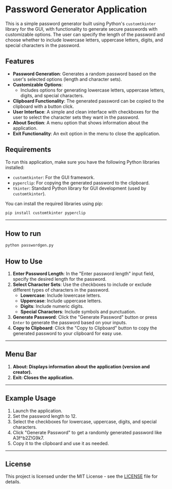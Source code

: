# Password Generator Application

This is a simple password generator built using Python's `customtkinter` library for the GUI, with functionality to generate secure passwords with customizable options. The user can specify the length of the password and choose whether to include lowercase letters, uppercase letters, digits, and special characters in the password.

## Features

- **Password Generation**: Generates a random password based on the user's selected options (length and character sets).
- **Customizable Options**:
  - Includes options for generating lowercase letters, uppercase letters, digits, and special characters.
- **Clipboard Functionality**: The generated password can be copied to the clipboard with a button click.
- **User Interface**: A simple and clean interface with checkboxes for the user to select the character sets they want in the password.
- **About Section**: A menu option that shows information about the application.
- **Exit Functionality**: An exit option in the menu to close the application.

## Requirements

To run this application, make sure you have the following Python libraries installed:

- `customtkinter`: For the GUI framework.
- `pyperclip`: For copying the generated password to the clipboard.
- `tkinter`: Standard Python library for GUI development (used by `customtkinter`).
  
You can install the required libraries using pip:

```bash
pip install customtkinter pyperclip
```
---

## How to run

```bash
python passwordgen.py
```
## How to Use

1. **Enter Password Length**: In the "Enter password length" input field, specify the desired length for the password.  
2. **Select Character Sets**: Use the checkboxes to include or exclude different types of characters in the password.  
   - **Lowercase**: Include lowercase letters.  
   - **Uppercase**: Include uppercase letters.  
   - **Digits**: Include numeric digits.  
   - **Special Characters**: Include symbols and punctuation.  
3. **Generate Password**: Click the "Generate Password" button or press `Enter` to generate the password based on your inputs.  
4. **Copy to Clipboard**: Click the "Copy to Clipboard" button to copy the generated password to your clipboard for easy use.

   
---
## Menu Bar
1. **About: Displays information about the application (version and creator).**
2. **Exit: Closes the application.**
---

## Example Usage
1. Launch the application.
2. Set the password length to 12.
3. Select the checkboxes for lowercase, uppercase, digits, and special characters.
4. Click "Generate Password" to get a randomly generated password like A3f^b2Z!G9k7.
5. Copy it to the clipboard and use it as needed.
---

## License

This project is licensed under the MIT License - see the [LICENSE](https://github.com/tansique-17/Password-Generator/blob/main/LICENSE) file for details.
